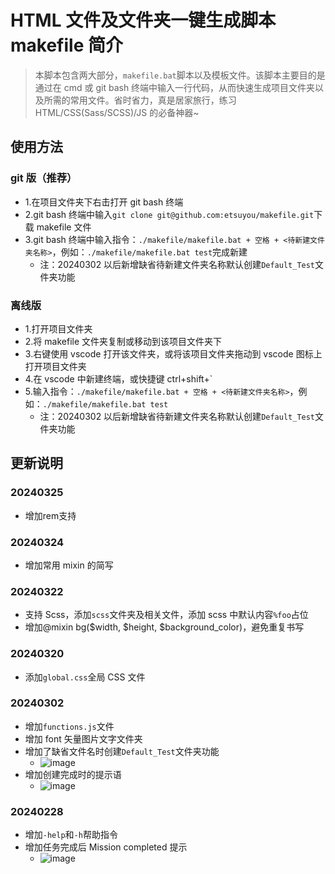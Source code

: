 # HTML 文件及文件夹一键生成脚本 makefile 简介

> 本脚本包含两大部分，`makefile.bat`脚本以及模板文件。该脚本主要目的是通过在 cmd 或 git bash 终端中输入一行代码，从而快速生成项目文件夹以及所需的常用文件。省时省力，真是居家旅行，练习 HTML/CSS(Sass/SCSS)/JS 的必备神器~

## 使用方法

### git 版（推荐）

- 1.在项目文件夹下右击打开 git bash 终端
- 2.git bash 终端中输入`git clone git@github.com:etsuyou/makefile.git`下载 makefile 文件
- 3.git bash 终端中输入指令：`./makefile/makefile.bat + 空格 + <待新建文件夹名称>`，例如：`./makefile/makefile.bat test`完成新建
  - 注：20240302 以后新增缺省待新建文件夹名称默认创建`Default_Test`文件夹功能

### 离线版

- 1.打开项目文件夹
- 2.将 makefile 文件夹复制或移动到该项目文件夹下
- 3.右键使用 vscode 打开该文件夹，或将该项目文件夹拖动到 vscode 图标上打开项目文件夹
- 4.在 vscode 中新建终端，或快捷键 ctrl+shift+`
- 5.输入指令：`./makefile/makefile.bat + 空格 + <待新建文件夹名称>`，例如：`./makefile/makefile.bat test`
  - 注：20240302 以后新增缺省待新建文件夹名称默认创建`Default_Test`文件夹功能

## 更新说明

### 20240325

- 增加rem支持

### 20240324

- 增加常用 mixin 的简写

### 20240322

- 支持 Scss，添加`scss`文件夹及相关文件，添加 scss 中默认内容`%foo`占位
- 增加@mixin bg($width, $height, $background_color)，避免重复书写

### 20240320

- 添加`global.css`全局 CSS 文件

### 20240302

- 增加`functions.js`文件
- 增加 font 矢量图片文字文件夹
- 增加了缺省文件名时创建`Default_Test`文件夹功能
  - ![image](https://github.com/etsuyou/makefile/assets/156873223/aa789264-ac66-439b-9c61-63eb095826e3)
- 增加创建完成时的提示语
  - ![image](https://github.com/etsuyou/makefile/assets/156873223/57c866d4-d10c-45e7-83fc-6ef58b2705c0)

### 20240228

- 增加`-help`和`-h`帮助指令
- 增加任务完成后 Mission completed 提示
  - ![image](https://github.com/etsuyou/makefile/assets/156873223/3b21c133-2f7f-4bf6-98d6-23a9f31cb921)
